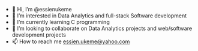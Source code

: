 - 👋 Hi, I’m @essienukeme
- 👀 I’m interested in Data Analytics and full-stack Software development
- 🌱 I’m currently learning C programming
- 💞️ I’m looking to collaborate on Data Analytics projects and web/software development projects
- 📫 How to reach me essien.ukeme@yahoo.com

<!---
essienukeme/essienukeme is a ✨ special ✨ repository because its `README.md` (this file) appears on your GitHub profile.
You can click the Preview link to take a look at your changes.
--->
